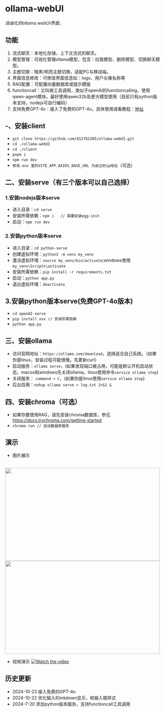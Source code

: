 # ollama-webUI
*自由化的ollama webUI界面。*

## 功能
1. 流式聊天：本地化存储，上下文流式的聊天。
2. 模型管理：可视化管理ollama模型，包含：拉取模型、删除模型、切换聊天模型。
3. 主题切换：暗黑/明亮主题切换，适配PC与移动端。
4. 界面信息修改：可修改界面信息如：logo、用户头像名称等
5. RAG配置：可配置向量数据库或提示模版
6. functioncall：又叫做工具调用，类似于openAI的functioncalling，使用qwen-agent模块，最好使用qwen32b及更大模型使用（目前只有python版本支持，nodejs可自行编码）
7. 支持免费GPT-4o：接入了免费的GPT-4o，具体使用请看教程：[地址](https://github.com/812781385/ollama-webUI/tree/main/openAI-serve/README.md) 
 
## -、安装client
- `git clone https://github.com/812781385/ollama-webUI.git`
- `cd ./ollama-webUI`
- `cd ./client`
- `pnpm i`
- `npm run dev`
- `修改.env 里的VITE_APP_AXIOS_BASE_URL 为自己的ip地址`（可选）

## 二、安装serve（有三个版本可以自己选择）

### 1.安装nodejs版本serve
- 进入目录：`cd serve`
- 安装所需依赖：`npm i   // 需要安装egg-init`
- 启动：`npm run dev`

### 2.安装python版本serve
- 进入目录：`cd python-serve`
- 创建虚拟环境：`python3 -m venv my_venv`
- 激活虚拟环境：`source my_venv/bin/activate`;windows使用`my_venv\Scripts\activate`
- 安装所需依赖：`pip install -r requirements.txt`
- 启动：`python app.py`
- 退出虚拟环境：`deactivate`

## 3.安装python版本serve(免费GPT-4o版本)
- `cd openAI-serve`
- `pip install xxx // 安装所需依赖`
- `python app.py`

## 三、安装ollama
- 访问官网地址：`https://ollama.com/download`，选择适合自己系统。（如果你是linux，安装过程可能很慢。先更新curl）
- 启动服务：`ollama serve`，(如果发现端口被占用，可能是默认开机启动状态，macos和windows先关闭ollama，linux使用命令`service ollama stop`)
- 关闭服务： `command + C`，(如果你是linux使用`service ollama stop`)
- 后台启用：`nohup ollama serve > log.txt 2>&1 &`

## 四、安装chroma（可选）
- 如果你要使用RAG，请先安装chroma数据库，参见 https://docs.trychroma.com/getting-started
-  `chroma run // 启动数据库服务` 

## 演示
- 图片展示
<br>
<img src="https://my-mahjong.oss-cn-nanjing.aliyuncs.com/aiartImg/ollama1.png" width="500" height="300px" atl="图片描述" />
<img src="https://my-mahjong.oss-cn-nanjing.aliyuncs.com/aiartImg/ollama1.jpg" width="500" height="300px" atl="图片描述" />

- 视频演示
[![Watch the video](https://b23.tv/XNK0Sth)](https://b23.tv/XNK0Sth)

## 历史更新
- 2024-10-23 接入免费的GPT-4o
- 2024-10-22 优化输入的mkdown显示，和输入框样式
- 2024-7-20 添加python版本服务，支持functioncall工具调用